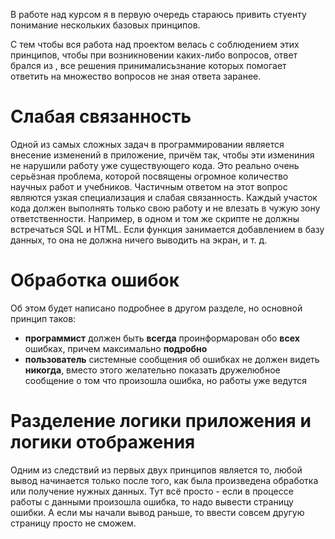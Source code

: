 В работе над курсом я в первую очередь стараюсь привить стуенту понимание нескольких базовых принципов.

С тем чтобы вся работа над проектом велась с соблюдением этих принципов, чтобы при возникновении каких-либо вопросов, ответ брался из , все решения принималисьзнание которых помогает ответить на множество вопросов не зная ответа заранее. 

# Слабая связанность

Одной из самых сложных задач в программировании является внесение изменений в приложение, причём так, чтобы эти измениния не нарушили работу уже существующего кода. Это реально очень серьёзная проблема, которой посвящены огромное количество научных работ и учебников. Частичным ответом на этот вопрос являются узкая специализация и слабая связанность. Каждый участок кода должен выполнять только свою работу и не влезать в чужую зону ответственности. Например, в одном и том же скрипте не должны встречаться SQL и HTML. Если функция занимается добавлением в базу данных, то она не должна ничего выводить на экран, и т. д. 

# Обработка ошибок

Об этом будет написано подробнее в другом разделе, но основной принцип таков: 

- **программист** должен быть **всегда** проинформарован обо **всех** ошибках, причем максимально **подробно**
- **пользователь** системные сообщения об ошибках не должен видеть **никогда**, вместо этого желательно показать дружелюбное сообщение о том что произошла ошибка, но работы уже ведутся

# Разделение логики приложения и логики отображения

Одним из следствий из первых двух принципов является то, любой вывод начинается только после того, как была произведена обработка или получение нужных данных. Тут всё просто - если в процессе работы с данными произошла ошибка, то надо вывести страницу ошибки. А если мы начали вывод раньше, то ввести совсем другую страницу просто не сможем. 

